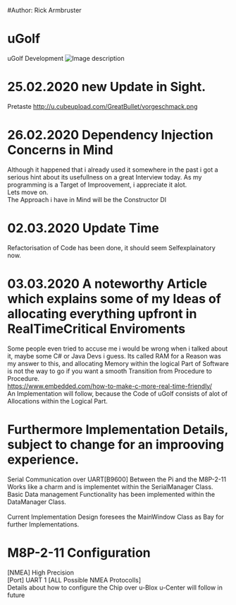 #Author: Rick Armbruster
# uGolf
uGolf Development
![Image description](http://u.cubeupload.com/GreatBullet/Thumbnail.png)
# 25.02.2020 new Update in Sight. 
Pretaste http://u.cubeupload.com/GreatBullet/vorgeschmack.png
# 26.02.2020 Dependency Injection Concerns in Mind
Although it happened that i already used it somewhere in the past i got a serious hint about its usefullness on a great Interview today.
As my programming is a Target of Improovement, i appreciate it alot. <br>
Lets move on. <br>
The Approach i have in Mind will be the Constructor DI
# 02.03.2020 Update Time
Refactorisation of Code has been done, it should seem Selfexplainatory now. <br>
# 03.03.2020 A noteworthy Article which explains some of my Ideas of allocating everything upfront in RealTimeCritical Enviroments
Some people even tried to accuse me i would be wrong when i talked about it, maybe some C# or Java Devs i guess.
Its called RAM for a Reason was my answer to this, and allocating Memory within the logical Part of Software is not the way to go if you want a smooth Transition from Procedure to Procedure.<br>
https://www.embedded.com/how-to-make-c-more-real-time-friendly/ <br>
An Implementation will follow, because the Code of uGolf consists of alot of Allocations within the Logical Part.


# Furthermore Implementation Details, subject to change for an improoving experience.
Serial Communication over UART[B9600] Between the Pi and the M8P-2-11 Works like a charm and is implementet within the SerialManager Class.<br>
Basic Data management Functionality has been implemented within the DataManager Class.<br>
<br>
Current Implementation Design foresees the MainWindow Class as Bay for further Implementations.

# M8P-2-11 Configuration
[NMEA] High Precision <br>
[Port] UART 1 [ALL Possible NMEA Protocolls]<br>
Details about how to configure the Chip over u-Blox u-Center will follow in future   
